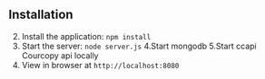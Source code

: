 
## Installation

2. Install the application: `npm install`
3. Start the server: `node server.js`
4.Start mongodb
5.Start ccapi Courcopy api locally
4. View in browser at `http://localhost:8080`


